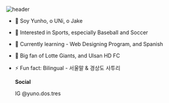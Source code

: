 
![header](https://capsule-render.vercel.app/api?type=waving&color=gradient&height=300&section=header&text=¡Bienvenido!&fontsize=88&animation=fadeIn)



- 👋 Soy Yunho, o UNi, o Jake
- 👀 Interested in Sports, especially Baseball and Soccer
- 🌱 Currently learning - Web Designing Program, and Spanish
- 💞️ Big fan of Lotte Giants, and Ulsan HD FC
- ⚡ Fun fact: Bilingual - 서울말 & 경상도 사투리

  **Social**
  
  IG @yuno.dos.tres






<!---
YH50/YH50 is a ✨ special ✨ repository because its `README.md` (this file) appears on your GitHub profile.
You can click the Preview link to take a look at your changes.
--->
